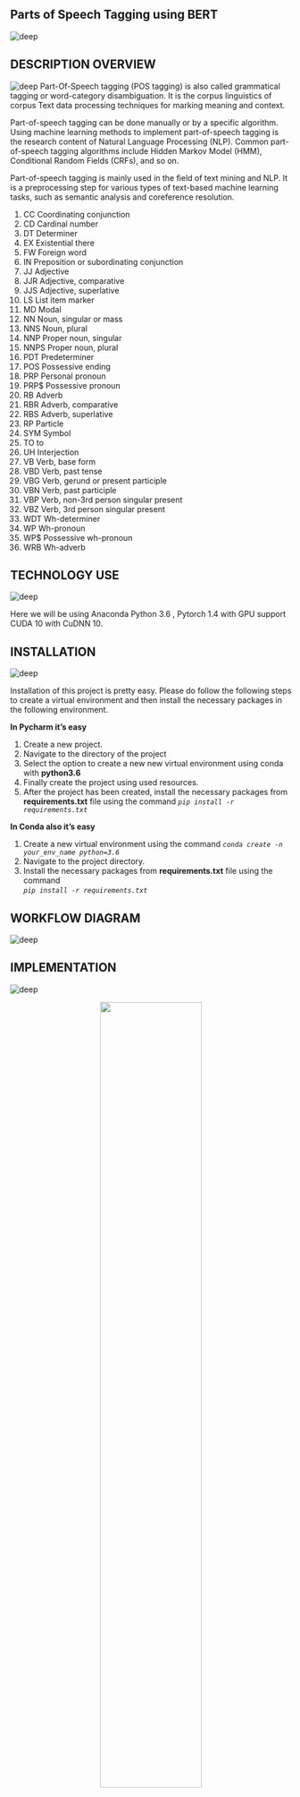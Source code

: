 ## Parts of Speech Tagging using BERT
![deep](https://user-images.githubusercontent.com/12748752/181097747-f97a41d2-ebab-4295-8dae-fac47563a251.png)

## DESCRIPTION OVERVIEW
![deep](https://user-images.githubusercontent.com/12748752/181097747-f97a41d2-ebab-4295-8dae-fac47563a251.png)
Part-Of-Speech tagging (POS tagging) is also called grammatical tagging or word-category disambiguation. It is the corpus linguistics of corpus Text data processing techniques for marking meaning and context.

Part-of-speech tagging can be done manually or by a specific algorithm. Using machine learning methods to implement part-of-speech tagging is the research content of Natural Language Processing (NLP). Common part-of-speech tagging algorithms include Hidden Markov Model (HMM), Conditional Random Fields (CRFs), and so on.

Part-of-speech tagging is mainly used in the field of text mining and NLP. It is a preprocessing step for various types of text-based machine learning tasks, such as semantic analysis and coreference resolution.


1. CC Coordinating conjunction
2. CD  Cardinal number
3. DT  Determiner
4. EX Existential there
5. FW Foreign word
6. IN Preposition or subordinating conjunction
7. JJ  Adjective
8. JJR  Adjective, comparative
9. JJS  Adjective, superlative
10. LS  List item marker
11. MD  Modal
12. NN  Noun, singular or mass
13. NNS  Noun, plural
14. NNP  Proper noun, singular
15. NNPS  Proper noun, plural
16. PDT  Predeterminer
17. POS  Possessive ending
18. PRP  Personal pronoun
19. PRP$  Possessive pronoun
20. RB  Adverb
21. RBR  Adverb, comparative
22. RBS  Adverb, superlative
23. RP  Particle
24. SYM  Symbol
25. TO  to
26. UH  Interjection
27. VB Verb, base form
28. VBD  Verb, past tense
29. VBG  Verb, gerund or present participle
30. VBN  Verb, past participle
31. VBP  Verb, non-3rd person singular present
32. VBZ  Verb, 3rd person singular present
33. WDT  Wh-determiner
34. WP  Wh-pronoun
35. WP$  Possessive wh-pronoun
36. WRB  Wh-adverb

## TECHNOLOGY USE
![deep](https://user-images.githubusercontent.com/12748752/181097747-f97a41d2-ebab-4295-8dae-fac47563a251.png)

Here we will be using  Anaconda Python 3.6 , Pytorch 1.4 with GPU support CUDA 10 with CuDNN 10.

## INSTALLATION
![deep](https://user-images.githubusercontent.com/12748752/181097747-f97a41d2-ebab-4295-8dae-fac47563a251.png)

Installation of this project is pretty easy. Please do follow the following steps to create a virtual environment and then install the necessary packages in the following environment.

**In Pycharm it’s easy** 

1. Create a new project.
2. Navigate to the directory of the project
3. Select the option to create a new new virtual environment using conda with **python3.6**
4. Finally create the project using used resources.
5. After the project has been created, install the necessary packages from **requirements.txt** file using the command _`pip install -r requirements.txt`_


**In Conda also it’s easy**

1. Create a new virtual environment using the command
    _`conda create -n your_env_name python=3.6`_
2. Navigate to the project directory.
3. Install the necessary packages from **requirements.txt** file using the command         
_`pip install -r requirements.txt`_

## WORKFLOW DIAGRAM
![deep](https://user-images.githubusercontent.com/12748752/181097747-f97a41d2-ebab-4295-8dae-fac47563a251.png)

## IMPLEMENTATION
![deep](https://user-images.githubusercontent.com/12748752/181097747-f97a41d2-ebab-4295-8dae-fac47563a251.png)

<p align="center">
  <img src="https://user-images.githubusercontent.com/12748752/211187187-8a435135-3c0f-4e85-bd5e-895280eafe56.png" width=60%/>
</p>


### 1. Project Directory
![light](https://user-images.githubusercontent.com/12748752/181097751-9be22081-c630-4756-9ea8-2c27fdce6984.png)

<p align="center">
  <img src="https://user-images.githubusercontent.com/12748752/211187233-91c36ab0-ccd3-4afb-b98c-d0b4007488cb.png" width=60%/>
</p>


This above picture shows the folder structure of the project. Here project folder consists of data and BERT models. 

### 2. bertlayr.py
![light](https://user-images.githubusercontent.com/12748752/181097751-9be22081-c630-4756-9ea8-2c27fdce6984.png)

<p align="center">
  <img src="https://user-images.githubusercontent.com/12748752/211187314-8efb957f-5f69-40b3-9a38-1e247ac1e967" width=60%/>
</p>

This file consists of the the bert model architecture which will be used to train the data.

### 3. sentPosTagger.py

<p align="center">
  <img src="https://user-images.githubusercontent.com/12748752/211187336-79e6581b-7029-4d94-bbdf-82b01c750ba4.png" width=60%/>
</p>

This file is used to train the model and to do the prediction.

### 4. trainCustomPostagger.py
![light](https://user-images.githubusercontent.com/12748752/181097751-9be22081-c630-4756-9ea8-2c27fdce6984.png)

<p align="center">
  <img src="https://user-images.githubusercontent.com/12748752/211187366-05c9451b-d6c6-4422-bde7-c476a673c971.png" width=60%/>
</p>


This file is used to train a custom pos tagging model if the user wants to train.

### 5. downLoadlibs.py
![light](https://user-images.githubusercontent.com/12748752/181097751-9be22081-c630-4756-9ea8-2c27fdce6984.png)

<p align="center">
  <img src="https://user-images.githubusercontent.com/12748752/211187387-fd0d4b6f-9e7c-4623-9da2-9027024d8960.png" width=60%/>
</p>

This file is used  to download dataset.

### 6. ClientApp.py
![light](https://user-images.githubusercontent.com/12748752/181097751-9be22081-c630-4756-9ea8-2c27fdce6984.png)

<p align="center">
  <img src="https://user-images.githubusercontent.com/12748752/211187409-a56e9640-23df-42f4-8bbf-910e87e5d1e3.png" width=60%/>
</p>


This is tha flask server file.

## TESTING IN LOCAL/API
![deep](https://user-images.githubusercontent.com/12748752/181097747-f97a41d2-ebab-4295-8dae-fac47563a251.png)

To do the test testing we need to run the clientApp.py and after that web server will start at **http://0.0.0.0:5000/**

<p align="center">
  <img src="https://user-images.githubusercontent.com/12748752/211187461-f5572ad1-8d59-4be5-8f8b-a31d4866d3da.png" width=60%/>
</p>

Enter the sentence and click on predict button.

<p align="center">
  <img src="https://user-images.githubusercontent.com/12748752/211187534-a9a6057b-9ad6-4045-a22b-88e3300bb9df.png" width=60%/>
</p>

After clicking predict

<p align="center">
  <img src="https://user-images.githubusercontent.com/12748752/211187500-9289be96-5ebd-4e07-96ae-11e5ba4b7229.png" width=60%/>
</p>

Results are shown below.

<p align="center">
  <img src="https://user-images.githubusercontent.com/12748752/211187488-d5ccd748-699d-47d2-a8e1-4977872c4f66.png" width=60%/>
</p>

Do the matching of the words with corresponding colours.

## CONCLUSION
![deep](https://user-images.githubusercontent.com/12748752/181097747-f97a41d2-ebab-4295-8dae-fac47563a251.png)

Here we successfully performed Parts of Speech tagging on the given dataset.
## COMPARISION
![deep](https://user-images.githubusercontent.com/12748752/181097747-f97a41d2-ebab-4295-8dae-fac47563a251.png)

More data or better larger dataset can be used to build a better model. We can also try out better pre trained model with fine tuning to increase the performance.

## Download Link & Reference
![deep](https://user-images.githubusercontent.com/12748752/181097747-f97a41d2-ebab-4295-8dae-fac47563a251.png)
* [Drive](https://drive.google.com/drive/folders/17_zAhdF4aCPlpL0xa6nX8JbaOIsC0LdU?usp=sharing)
* **Time**- _12-March-22,59:38_

